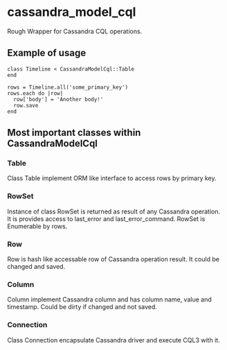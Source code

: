 # cassandra\_model\_cql

Rough Wrapper for Cassandra CQL operations.

## Example of usage

    class Timeline < CassandraModelCql::Table
    end

    rows = Timeline.all('some_primary_key')
    rows.each do |row|
      row['body'] = 'Another body!'
      row.save
    end

## Most important classes within CassandraModelCql

### Table

Class Table implement ORM like interface to access rows by primary key.

### RowSet

Instance of class RowSet is returned as result of any Cassandra operation.
It is provides access to last_error and last_error_command.
RowSet is Enumerable by rows.

### Row

Row is hash like accessable row of Cassandra operation result.
It could be changed and saved.

### Column

Column implement Cassandra column and has column name, value and timestamp.
Could be dirty if changed and not saved.

### Connection
Class Connection encapsulate Cassandra driver and execute CQL3 with it.
